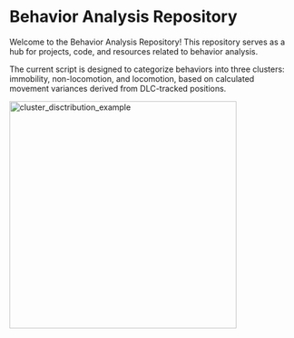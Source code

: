 # Behavior Analysis Repository

Welcome to the Behavior Analysis Repository! This repository serves as a hub for projects, code, and resources related to behavior analysis.

The current script is designed to categorize behaviors into three clusters: immobility, non-locomotion, and locomotion, based on calculated movement variances derived from DLC-tracked positions. 

<img width="400" alt="cluster_disctribution_example" src="https://github.com/caroll675/BehaviorAnalysis/assets/78249704/6f6e9059-5adc-425d-b726-6cc029991a98">
